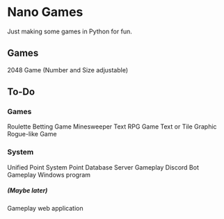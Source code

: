 # Nano Games
Just making some games in Python for fun.

## Games
2048 Game (Number and Size adjustable)

## To-Do
### Games
Roulette Betting Game
Minesweeper
Text RPG Game
Text or Tile Graphic Rogue-like Game

### System
Unified Point System
Point Database Server
Gameplay Discord Bot
Gameplay Windows program

##### (Maybe later)
Gameplay web application